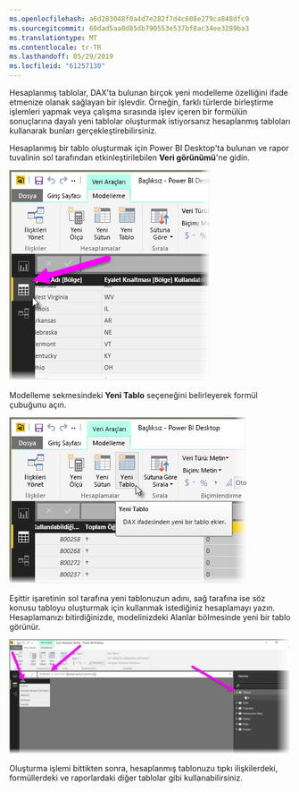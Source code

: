 ```yaml
---
ms.openlocfilehash: a6d283048f0a4d7e282f7d4c608e279ca848dfc9
ms.sourcegitcommit: 60dad5aa0d85db790553e537bf8ac34ee3289ba3
ms.translationtype: MT
ms.contentlocale: tr-TR
ms.lasthandoff: 05/29/2019
ms.locfileid: "61257130"
---
```

Hesaplanmış tablolar, DAX'ta bulunan birçok yeni modelleme özelliğini ifade etmenize olanak sağlayan bir işlevdir. Örneğin, farklı türlerde birleştirme işlemleri yapmak veya çalışma sırasında işlev içeren bir formülün sonuçlarına dayalı yeni tablolar oluşturmak istiyorsanız hesaplanmış tabloları kullanarak bunları gerçekleştirebilirsiniz.

Hesaplanmış bir tablo oluşturmak için Power BI Desktop'ta bulunan ve rapor tuvalinin sol tarafından etkinleştirilebilen **Veri görünümü**'ne gidin.

![](media/2-6-create-calculated-tables/2-6_1.png)

Modelleme sekmesindeki **Yeni Tablo** seçeneğini belirleyerek formül çubuğunu açın.

![](media/2-6-create-calculated-tables/2-6_1b.png)

Eşittir işaretinin sol tarafına yeni tablonuzun adını, sağ tarafına ise söz konusu tabloyu oluşturmak için kullanmak istediğiniz hesaplamayı yazın. Hesaplamanızı bitirdiğinizde, modelinizdeki Alanlar bölmesinde yeni bir tablo görünür.

![](media/2-6-create-calculated-tables/2-6_2.png)

Oluşturma işlemi bittikten sonra, hesaplanmış tablonuzu tıpkı ilişkilerdeki, formüllerdeki ve raporlardaki diğer tablolar gibi kullanabilirsiniz.

